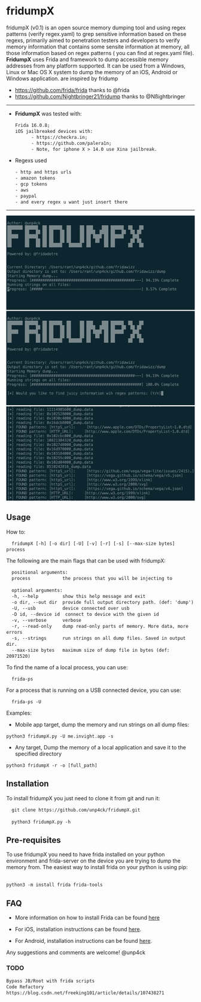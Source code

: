 # fridumpX
fridumpX (v0.1) is an open source memory dumping tool and using regex patterns (verify regex.yaml) to grep sensitive information based on these regexs, primarily aimed to penetration testers and developers to verify memory information that contains some sensite information at memory, all those information based on regex patterns ( you can find at regex.yaml file). **FridumpX** uses Frida and  framework to dump accessible memory addresses from any platform supported. It can be used from a Windows, Linux or Mac OS X system to dump the memory of an iOS, Android or Windows application.  are inspired by fridump

* https://github.com/frida/frida            thanks to @frida
* https://github.com/Nightbringer21/fridump thanks to @Nßightbringer
---

* **FridumpX** was tested with:

      Frida 16.0.8;
      iOS jailbreaked devices with: 
            - https://checkra.in;
            - https://github.com/palera1n;
            - Note, for iphone X > 14.0 use Xina jailbreak.




* Regexs used

      - http and https urls
      - amazon tokens
      - gcp tokens
      - aws 
      - paypal
      - and every regex u want just insert there

---


![fridumpX.png](fridumpX.png)
![fridumpX.png](fridumpX1.png)
![fridumpX.png](fridumpX2.png)


Usage
---

How to:

      fridumpX [-h] [-o dir] [-U] [-v] [-r] [-s] [--max-size bytes] process

The following are the main flags that can be used with fridumpX:

      positional arguments:
      process            the process that you will be injecting to

      optional arguments:
      -h, --help         show this help message and exit
      -o dir, --out dir  provide full output directory path. (def: 'dump')
      -U, --usb          device connected over usb
      -D id, --device id  connect to device with the given id
      -v, --verbose      verbose
      -r, --read-only    dump read-only parts of memory. More data, more errors
      -s, --strings      run strings on all dump files. Saved in output dir.
      --max-size bytes   maximum size of dump file in bytes (def: 20971520)

To find the name of a local process, you can use:

      frida-ps
For a process that is running on a USB connected device, you can use:

      frida-ps -U

Examples:


* Mobile app target, dump the memory and run strings on all dump files:

```
python3 fridumpX.py -U me.invight.app -s
```

* Any target, Dump the memory of a local application and save it to the specified directory

```
python3 fridumpX -r -o [full_path]
``` 
      
Installation
---
To install fridumpX you just need to clone it from git and run it:

      git clone https://github.com/unp4ck/fridumpX.git
            
      python3 fridumpX.py -h
            
Pre-requisites
---
To use fridumpX you need to have frida installed on your python environment and frida-server on the device you are trying to dump the memory from.
The easiest way to install frida on your python is using pip:

```

python3 -m install frida frida-tools

```

## FAQ
    
* More information on how to install Frida can be found [here](http://www.frida.re/docs/installation/)

* For iOS, installation instructions can be found [here](http://www.frida.re/docs/ios/).

* For Android, installation instructions can be found [here](http://www.frida.re/docs/android/).

Any suggestions and comments are welcome! @unp4ck


### TODO

```
Bypass JB/Root with frida scripts
Code Refactory
https://blog.csdn.net/freeking101/article/details/107438271
```

